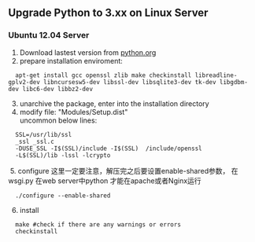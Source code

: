 ## Upgrade Python to 3.xx on Linux Server

### Ubuntu 12.04 Server  
  1. Download lastest version from [python.org](https://www.python.org/download)
  2. prepare installation enviroment:
  ```
    apt-get install gcc openssl zlib make checkinstall libreadline-gplv2-dev libncursesw5-dev libssl-dev libsqlite3-dev tk-dev libgdbm-dev libc6-dev libbz2-dev
  ```
  3. unarchive the package, enter into the installation directory
  4. modify file: "Modules/Setup.dist"  
    uncommon below lines:
  ```
    SSL=/usr/lib/ssl  
    _ssl _ssl.c  
    -DUSE_SSL -I$(SSL)/include -I$(SSL)  /include/openssl  
    -L$(SSL)/lib -lssl -lcrypto
  ```
  5. configure
     这里一定要注意，解压完之后要设置enable-shared参数， 在wsgi.py 在web server中python 才能在apache或者Nginx运行
  ```
    ./configure --enable-shared
  ``` 
  6. install
  ```
    make #check if there are any warnings or errors  
    checkinstall
  ```
